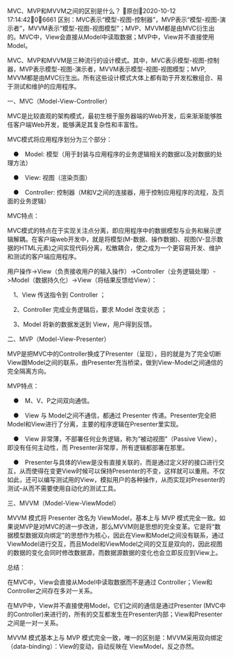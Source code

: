 MVC、MVP和MVVM之间的区别是什么？
原创2020-10-12 17:14:4206661
区别：MVC表示“模型-视图-控制器”，MVP表示“模型-视图-演示者”，MVVM表示“模型-视图-视图模型”；MVP、MVVM都是由MVC衍生出的。MVC中，View会直接从Model中读取数据；MVP中，View并不直接使用Model。



MVC、MVP和MVVM是三种流行的设计模式。其中，MVC表示模型-视图-控制器，MVP表示模型-视图-演示者，MVVM表示模型-视图-视图模型；MVP, MVVM都是由MVC衍生出。所有这些设计模式大体上都有助于开发松散组合、易于测试和维护的应用程序。

一、MVC（Model-View-Controller）

MVC是比较直观的架构模式，最初生根于服务器端的Web开发，后来渐渐能够胜任客户端Web开发，能够满足其复杂性和丰富性。


MVC模式将应用程序划分为三个部分：

　●　Model: 模型（用于封装与应用程序的业务逻辑相关的数据以及对数据的处理方法）

　●　View: 视图（渲染页面）

　●　Controller: 控制器（M和V之间的连接器，用于控制应用程序的流程，及页面的业务逻辑）

MVC特点：

MVC模式的特点在于实现关注点分离，即应用程序中的数据模型与业务和展示逻辑解耦。在客户端web开发中，就是将模型(M-数据、操作数据)、视图(V-显示数据的HTML元素)之间实现代码分离，松散耦合，使之成为一个更容易开发、维护和测试的客户端应用程序。

用户操作->View（负责接收用户的输入操作）->Controller（业务逻辑处理）->Model（数据持久化）->View（将结果反馈给View）：

　1、View 传送指令到 Controller ；

　2、Controller 完成业务逻辑后，要求 Model 改变状态 ；

　3、Model 将新的数据发送到 View，用户得到反馈。

二、MVP（Model-View-Presenter）

MVP是把MVC中的Controller换成了Presenter（呈现），目的就是为了完全切断View跟Model之间的联系，由Presenter充当桥梁，做到View-Model之间通信的完全隔离方向。

MVP特点：

　●　M、V、P之间双向通信。

　●　View 与 Model之间不通信，都通过 Presenter 传递。Presenter完全把Model和View进行了分离，主要的程序逻辑在Presenter里实现。

　●　View 非常薄，不部署任何业务逻辑，称为”被动视图”（Passive View），即没有任何主动性，而 Presenter非常厚，所有逻辑都部署在那里。

　●　Presenter与具体的View是没有直接关联的，而是通过定义好的接口进行交互，从而使得在变更View时候可以保持Presenter的不变，这样就可以重用。不仅如此，还可以编写测试用的View，模拟用户的各种操作，从而实现对Presenter的测试–从而不需要使用自动化的测试工具。

三、MVVM（Model-View-ViewModel）

MVVM 模式将 Presenter 改名为 ViewModel，基本上与 MVP 模式完全一致。如果说MVP是对MVC的进一步改进，那么MVVM则是思想的完全变革。它是将“数据模型数据双向绑定”的思想作为核心，因此在View和Model之间没有联系，通过ViewModel进行交互，而且Model和ViewModel之间的交互是双向的，因此视图的数据的变化会同时修改数据源，而数据源数据的变化也会立即反应到View上。


总结：

在MVC中，View会直接从Model中读取数据而不是通过 Controller；View和 Controller之间存在多对一关系。

在MVP中，View并不直接使用Model，它们之间的通信是通过Presenter (MVC中的Controller)来进行的，所有的交互都发生在Presenter内部；View和Presenter之间是一对一关系。

MVVM 模式基本上与 MVP 模式完全一致，唯一的区别是：MVVM采用双向绑定（data-binding）：View的变动，自动反映在 ViewModel，反之亦然。

